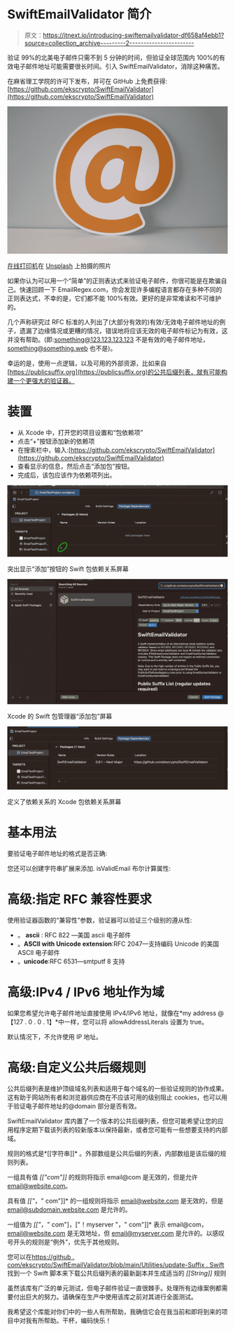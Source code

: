 # SwiftEmailValidator 简介

> 原文：<https://itnext.io/introducing-swiftemailvalidator-df658af4ebb1?source=collection_archive---------2----------------------->

验证 99%的北美电子邮件只需不到 5 分钟的时间，但验证全球范围内 100%的有效电子邮件地址可能需要很长时间。引入 SwiftEmailValidator，消除这种痛苦。

在麻省理工学院的许可下发布，并可在 GitHub 上免费获得:[https://github.com/ekscrypto/SwiftEmailValidator](https://github.com/ekscrypto/SwiftEmailValidator)

![](img/1fc5b19021004eb8efe55da0d40daa63.png)

[在线打印机](https://unsplash.com/@onlineprinters?utm_source=medium&utm_medium=referral)在 [Unsplash](https://unsplash.com?utm_source=medium&utm_medium=referral) 上拍摄的照片

如果你认为可以用一个“简单”的正则表达式来验证电子邮件，你很可能是在欺骗自己。快速回顾一下 EmailRegex.com，你会发现许多编程语言都存在多种不同的正则表达式，不幸的是，它们都不能 100%有效。更好的是非常难读和不可维护的。

几个声称研究过 RFC 标准的人列出了(大部分有效的)有效/无效电子邮件地址的例子，遗漏了边缘情况或更糟的情况，错误地将应该无效的电子邮件标记为有效，这并没有帮助。(即:something@123.123.123.123 不是有效的电子邮件地址，something@something.web 也不是)。

幸运的是，使用一点逻辑，以及可用的外部资源，比如来自[https://publicsuffix.org](https://publicsuffix.org)的公共后缀列表，就有可能构建一个更强大的验证器。

# 装置

*   从 Xcode 中，打开您的项目设置和“包依赖项”
*   点击“+”按钮添加新的依赖项
*   在搜索栏中，输入:[https://github.com/ekscrypto/SwiftEmailValidator](https://github.com/ekscrypto/SwiftEmailValidator)
*   查看显示的信息，然后点击“添加包”按钮。
*   完成后，该包应该作为依赖项列出。

![](img/42ee648c231fd74ce937de1937ca527f.png)

突出显示“添加”按钮的 Swift 包依赖关系屏幕

![](img/4e97b25e57fde874cf3ab0cc85e8b001.png)

Xcode 的 Swift 包管理器“添加包”屏幕

![](img/2c514876ba78446e2af1921a29246c76.png)

定义了依赖关系的 Xcode 包依赖关系屏幕

# 基本用法

要验证电子邮件地址的格式是否正确:

您还可以创建字符串扩展来添加. isValidEmail 布尔计算属性:

# 高级:指定 RFC 兼容性要求

使用验证器函数的“兼容性”参数，验证器可以验证三个级别的遵从性:

*   。 **ascii** : RFC 822 —美国 ascii 电子邮件
*   。**ASCII with Unicode extension**:RFC 2047—支持编码 Unicode 的美国 ASCII 电子邮件
*   。**unicode**:RFC 6531—smtputf 8 支持

# 高级:IPv4 / IPv6 地址作为域

如果您希望允许电子邮件地址直接使用 IPv4/IPv6 地址，就像在*my address @【127 . 0 . 0 . 1】*中一样，您可以将 allowAddressLiterals 设置为 true。

默认情况下，不允许使用 IP 地址。

# 高级:自定义公共后缀规则

公共后缀列表是维护顶级域名列表和适用于每个域名的一些验证规则的协作成果。这有助于网站所有者和浏览器供应商在不应该可用的级别阻止 cookies，也可以用于验证电子邮件地址的@domain 部分是否有效。

SwiftEmailValidator 库内置了一个版本的公共后缀列表，但您可能希望让您的应用程序定期下载该列表的较新版本以保持最新，或者您可能有一些想要支持的内部域。

规则的格式是*[[字符串]]* 。外部数组是公共后缀的列表，内部数组是该后缀的规则列表。

一组具有值 *[["com"]]* 的规则将指示 email@com 是无效的，但是允许 email@website.com。

具有值 *[["*，" com"]]* 的一组规则将指示 email@website.com 是无效的，但是 email@subdomain.website.com 是允许的。

一组值为 *[["*，" com"]，["！myserver "，" com"]]* 表示 email@com，email@website.com 是无效地址，但 email@myserver.com 是允许的。以感叹号开头的规则是“例外”，优先于其他规则。

您可以在[https://github . com/ekscrypto/SwiftEmailValidator/blob/main/Utilities/update-Suffix . Swift](https://github.com/ekscrypto/SwiftEmailValidator/blob/main/Utilities/update-suffix.swift)找到一个 Swift 脚本来下载公共后缀列表的最新副本并生成适当的 *[[String]]* 规则

虽然该库有广泛的单元测试，但电子邮件验证一直很棘手。处理所有边缘案例都需要付出巨大的努力。请确保在生产中使用该库之前对其进行全面测试。

我希望这个库能对你们中的一些人有所帮助，我确信它会在我当前和即将到来的项目中对我有所帮助。干杯，编码快乐！